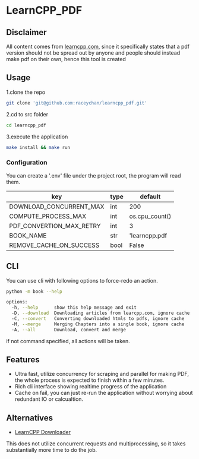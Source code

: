 # LearnCPP_PDF

## Disclaimer

All content comes from [learncpp.com](https://learncpp.com), since it specifically states that a pdf version should not be spread out by anyone and people should instead make pdf on their own, hence this tool is created

## Usage

1.clone the repo

```bash
git clone 'git@github.com:raceychan/learncpp_pdf.git'
```

2.cd to src folder

```bash
cd learncpp_pdf
```

3.execute the application

```bash
make install && make run
```

### Configuration

You can create a '.env' file under the project root, the program will read them.

| key| type| default|
| --- | --- | --- |
| DOWNLOAD_CONCURRENT_MAX |int | 200 |
| COMPUTE_PROCESS_MAX | int | os.cpu_count() |
| PDF_CONVERTION_MAX_RETRY | int | 3 |
| BOOK_NAME | str | 'learncpp.pdf |
| REMOVE_CACHE_ON_SUCCESS | bool | False |

## CLI

You can use cli with following options to force-redo an action.

```bash
python -m book --help
```

```bash
options:
  -h, --help      show this help message and exit
  -D, --download  Downloading articles from learcpp.com, ignore cache
  -C, --convert   Converting downloaded htmls to pdfs, ignore cache
  -M, --merge     Merging Chapters into a single book, ignore cache
  -A, --all       Download, convert and merge
```

if not command specified, all actions will be taken.

## Features

- Ultra fast, utilize concurrency for scraping and parallel for making PDF, the whole process is expected to finish within a few minutes.
- Rich cli interface showing realtime progress of the application
- Cache on fail, you can just re-run the application without worrying about redundant IO or calcualtion.

## Alternatives

- [LearnCPP Downloader](https://github.com/amalrajan/learncpp-download/tree/master)

This does not utilize concurrent requests and multiprocessing, so it takes substantially more time to do the job.
